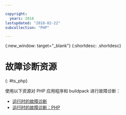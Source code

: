 ```yaml
---

copyright:
  years: 2018
lastupdated: "2018-02-22"
subcollection: "PHP"

---
```


{:new_window: target="_blank"}
{:shortdesc: .shortdesc}

# 故障诊断资源
{: #ts_php}

使用以下资源对 PHP 应用程序和 buildpack 进行故障诊断：

* [运行时的故障诊断](docs/runtimes-common/ts_runtimes.html#runtimes)
* [运行时的故障诊断：PHP](docs/runtimes-common/ts_runtimes.html#ts_php)
